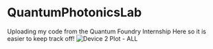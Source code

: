 # QuantumPhotonicsLab

Uploading my code from the Quantum Foundry Internship Here so it is easier to keep track off!
![Device 2 Plot - ALL](https://github.com/YanezAndrew/QuantumPhotonicsLab/assets/111101364/aa18566e-1d7b-487e-bc0a-c1435c94da85)

